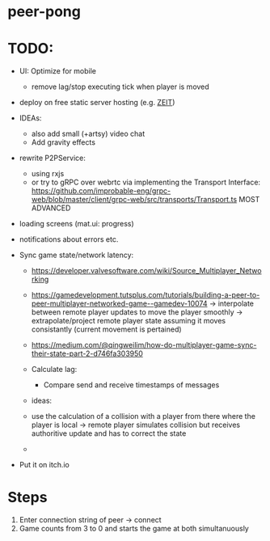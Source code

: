 # peer-pong

# TODO:
- UI: Optimize for mobile
    * remove lag/stop executing tick when player is moved
- deploy on free static server hosting (e.g. [ZEIT](https://zeit.co/))
- IDEAs:
    * also add small (+artsy) video chat
    * Add gravity effects
- rewrite P2PService:
	* using rxjs
    * or try to gRPC over webrtc via implementing the Transport Interface: https://github.com/improbable-eng/grpc-web/blob/master/client/grpc-web/src/transports/Transport.ts MOST ADVANCED

- loading screens (mat.ui: progress)
- notifications about errors etc.
- Sync game state/network latency:
    * https://developer.valvesoftware.com/wiki/Source_Multiplayer_Networking
    * https://gamedevelopment.tutsplus.com/tutorials/building-a-peer-to-peer-multiplayer-networked-game--gamedev-10074 
        -> interpolate between remote player updates to move the player smoothly
        -> extrapolate/project remote player state assuming it moves consistantly (current movement is pertained)

    * https://medium.com/@qingweilim/how-do-multiplayer-game-sync-their-state-part-2-d746fa303950
    * Calculate lag:
        - Compare send and receive timestamps of messages
    * ideas:
	* use the calculation of a collision with a player from there where the player is local -> remote player simulates collision but receives authoritive update and has to correct the state
	* 
- Put it on itch.io

# Steps
1. Enter connection string of peer -> connect
2. Game counts from 3 to 0 and starts the game at both simultanuously
